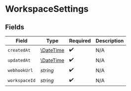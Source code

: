 # WorkspaceSettings


## Fields

| Field                                                         | Type                                                          | Required                                                      | Description                                                   |
| ------------------------------------------------------------- | ------------------------------------------------------------- | ------------------------------------------------------------- | ------------------------------------------------------------- |
| `createdAt`                                                   | [\DateTime](https://www.php.net/manual/en/class.datetime.php) | :heavy_check_mark:                                            | N/A                                                           |
| `updatedAt`                                                   | [\DateTime](https://www.php.net/manual/en/class.datetime.php) | :heavy_check_mark:                                            | N/A                                                           |
| `webhookUrl`                                                  | *string*                                                      | :heavy_check_mark:                                            | N/A                                                           |
| `workspaceId`                                                 | *string*                                                      | :heavy_check_mark:                                            | N/A                                                           |